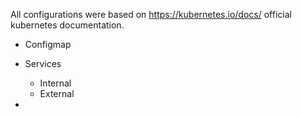 All configurations were based on https://kubernetes.io/docs/ official kubernetes documentation.

- Configmap

- Services
    - Internal
    - External

-